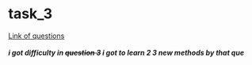 # task_3
[Link of questions](https://github.com/shreyanshdeep/TechnoJam-CP-Task/tree/main/Easy)
<br></br>
***i got difficulty in ~~question 3~~ i got to learn 2 3 new methods by that que***



